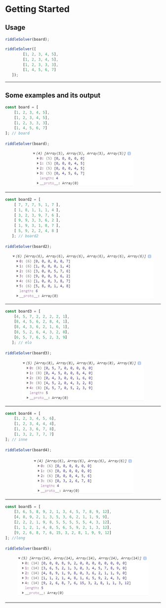 # Getting Started

## Usage
```javascript
riddleSolver(board);
```

```javascript
riddleSolver([
        [1, 2, 3, 4, 5],
        [1, 2, 3, 4, 5],
        [1, 2, 3, 3, 3],
        [1, 4, 5, 6, 7]
   ]);
```
<hr>

## Some examples and its output
```javascript
const board = [
    [1, 2, 3, 4, 5],
    [1, 2, 3, 4, 5],
    [1, 2, 3, 3, 3],
    [1, 4, 5, 6, 7]
]; // board

riddleSolver(board);
```

<p align="center">
  <img src="./img/ex-1.jpg">
</p>

<hr>

```javascript
const board2 = [
    [ 7, 7, 7, 5, 1, 7 ],
    [ 1, 8, 1, 1, 1, 4 ],
    [ 3, 2, 3, 9, 7, 6 ],
    [ 9, 9, 3, 3, 6, 2 ],
    [ 1, 9, 3, 1, 8, 7 ],
    [ 5, 9, 2, 2, 4, 8 ]
   ]; // board2

riddleSolver(board2);
```
<p align="center">
  <img src="./img/ex-2.jpg">
</p>
<hr>

```javascript
const board3 = [
    [4, 5, 7, 2, 2, 2, 2, 1],
    [8, 4, 5, 6, 2, 8, 4, 1],
    [8, 4, 3, 6, 2, 1, 6, 1],
    [8, 5, 2, 6, 4, 3, 2, 8],
    [6, 5, 7, 6, 5, 2, 3, 9]
   ]; // elo

riddleSolver(board3);
```

<p align="center">
  <img src="./img/ex-4.jpg">
</p>
<hr>

```javascript
const board4 = [
    [1, 2, 3, 4, 5, 6],
    [1, 2, 3, 4, 4, 4],
    [1, 2, 3, 6, 7, 8],
    [1, 3, 2, 7, 7, 7]
]; // inne

riddleSolver(board4);
```

<p align="center">
  <img src="./img/ex-3.jpg">
</p>
<hr>

```javascript
const board5 = [
    [3, 6, 5, 8, 9, 2, 1, 3, 4, 5, 7, 8, 9, 12],
    [4, 8, 9, 2, 1, 3, 5, 3, 6, 2, 1, 1, 9, 9],
    [2, 2, 2, 1, 9, 8, 5, 5, 5, 5, 5, 4, 3, 12],
    [1, 1, 2, 1, 4, 8, 5, 6, 5, 9, 2, 1, 3, 12],
    [9, 2, 6, 8, 7, 6, 15, 3, 2, 8, 1, 9, 9, 12]
]; //long

riddleSolver(board5);
```

<p align="center">
  <img src="./img/ex-5.jpg">
</p>
<hr>